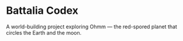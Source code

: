 # Battalia Codex
A world-building project exploring Ohmm — the red-spored planet that circles the Earth and the moon.

